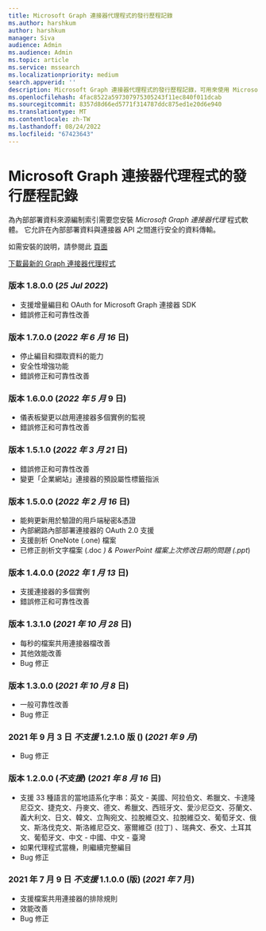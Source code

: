 ```yaml
---
title: Microsoft Graph 連接器代理程式的發行歷程記錄
ms.author: harshkum
author: harshkum
manager: Siva
audience: Admin
ms.audience: Admin
ms.topic: article
ms.service: mssearch
ms.localizationpriority: medium
search.appverid: ''
description: Microsoft Graph 連接器代理程式的發行歷程記錄，可用來使用 Microsoft 建置的連接器為內部部署資料來源編制索引
ms.openlocfilehash: 4fac8522a597307975305243f11ec840f011dcab
ms.sourcegitcommit: 8357d8d66ed5771f314787ddc875ed1e20d6e940
ms.translationtype: MT
ms.contentlocale: zh-TW
ms.lasthandoff: 08/24/2022
ms.locfileid: "67423643"
---
```

# <a name="release-history-for-microsoft-graph-connector-agent"></a>Microsoft Graph 連接器代理程式的發行歷程記錄

為內部部署資料來源編制索引需要您安裝 *Microsoft Graph 連接器代理* 程式軟體。 它允許在內部部署資料與連接器 API 之間進行安全的資料傳輸。

如需安裝的說明，請參閱此 [頁面](graph-connector-agent.md#installation)

[下載最新的 Graph 連接器代理程式](https://aka.ms/gcadownload)

### <a name="version-1800-25-jul-2022"></a>版本 1.8.0.0 (*25 Jul 2022*) 
* 支援增量編目和 OAuth for Microsoft Graph 連接器 SDK
* 錯誤修正和可靠性改善

### <a name="version-1700-16-jun-2022"></a>版本 1.7.0.0 (*2022 年 6 月 16* 日) 
* 停止編目和擷取資料的能力
* 安全性增強功能
* 錯誤修正和可靠性改善

### <a name="version-1600-09-may-2022"></a>版本 1.6.0.0 (*2022 年 5 月* 9 日) 
* 儀表板變更以啟用連接器多個實例的監視
* 錯誤修正和可靠性改善

### <a name="version-1510-21-mar-2022"></a>版本 1.5.1.0 (*2022 年 3 月 21* 日) 
* 錯誤修正和可靠性改善
* 變更「企業網站」連接器的預設屬性標籤指派

### <a name="version-1500-16-feb-2022"></a>版本 1.5.0.0 (*2022 年 2 月 16* 日) 
* 能夠更新用於驗證的用戶端秘密&憑證 
* 內部網路內部部署連接器的 OAuth 2.0 支援 
* 支援剖析 OneNote (.one) 檔案 
* 已修正剖析文字檔案 (.doc *) & PowerPoint 檔案上次修改日期的問題 (.ppt*)  

### <a name="version-1400-13-jan-2022"></a>版本 1.4.0.0 (*2022 年 1 月 13* 日) 
* 支援連接器的多個實例
* 錯誤修正和可靠性改善

### <a name="version-1310-28-oct-2021"></a>版本 1.3.1.0 (*2021 年 10 月 28* 日) 
* 每秒的檔案共用連接器檔改善
* 其他效能改善
* Bug 修正

### <a name="version-1300-8-oct-2021"></a>版本 1.3.0.0 (*2021 年 10 月 8* 日) 
* 一般可靠性改善
* Bug 修正

### <a name="version-1210-not-supported-3-sept-2021"></a>2021 年 9 月 3 日 *不支援* 1.2.1.0 版 ()  (*2021 年 9 月*) 
* Bug 修正

### <a name="version-1200-not-supported-16-aug-2021"></a>版本 1.2.0.0 (*不支援*)  (*2021 年 8 月 16* 日) 
* 支援 33 種語言的當地語系化字串：英文 - 美國、阿拉伯文、希臘文、卡達隆尼亞文、捷克文、丹麥文、德文、希臘文、西班牙文、愛沙尼亞文、芬蘭文、義大利文、日文、韓文、立陶宛文、拉脫維亞文、拉脫維亞文、葡萄牙文、俄文、斯洛伐克文、斯洛維尼亞文、塞爾維亞 (拉丁) 、瑞典文、泰文、土耳其文、葡萄牙文、中文 - 中國、中文 - 臺灣
* 如果代理程式當機，則繼續完整編目
* Bug 修正

### <a name="version-1100-not-supported-9-july-2021"></a>2021 年 7 月 9 日 *不支援* 1.1.0.0 (版)  (*2021 年 7* 月) 
* 支援檔案共用連接器的排除規則
* 效能改善
* Bug 修正
